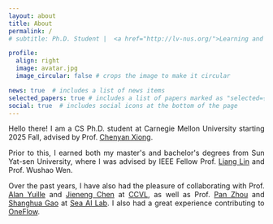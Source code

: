 ```yaml
---
layout: about
title: About
permalink: /
# subtitle: Ph.D. Student |  <a href="http://lv-nus.org/">Learning and Vision Lab</a>  |  <a href="https://nus.edu.sg/"> National University of Singapore</a>.

profile:
  align: right
  image: avatar.jpg
  image_circular: false # crops the image to make it circular

news: true  # includes a list of news items
selected_papers: true # includes a list of papers marked as "selected={true}"
social: true  # includes social icons at the bottom of the page
---
```

<!-- https://fangggf.github.io/ -->

<div style="text-align: justify;">

<p> Hello there! I am a CS Ph.D. student at Carnegie Mellon University starting 2025 Fall, advised by Prof. <a href="https://scholar.google.com/citations?user=E9BaEBYAAAAJ">Chenyan Xiong</a>. 
<br>

Prior to this, I earned both my master's and bachelor's degrees from Sun Yat-sen University, where I was advised by IEEE Fellow Prof. <a href="https://scholar.google.com/citations?user=Nav8m8gAAAAJ">Liang Lin</a> and Prof. Wushao Wen. 
<br>

Over the past years, I have also had the pleasure of collaborating with Prof. <a href="https://scholar.google.com/citations?user=FJ-huxgAAAAJ">Alan Yuille</a> and <a href="https://scholar.google.com/citations?user=yLYj88sAAAAJ">Jieneng Chen</a> at <a href="http://ccvl.jhu.edu">CCVL</a>, as well as Prof. <a href="https://scholar.google.com/citations?user=0b7ZqlcAAAAJ">Pan Zhou</a> and <a href="https://scholar.google.com/citations?user=zW32dXsAAAAJ">Shanghua Gao</a> at <a href="https://sail.sea.com/">Sea AI Lab</a>. I also had a great experience contributing to <a href="https://github.com/Oneflow-Inc/oneflow">OneFlow</a>.

<!-- My research interests revolve around multimodal understanding and generation, including 3D/2D generation, multimodal large lanugage models, and multimodal recommender systems. I am also open to trying new ideas as well!  -->
</p>

<!-- <p><strong style="color:red;"> I am seeking a PhD position starting in Fall'25! Please feel free to drop me an email!</strong> <img src="../assets/img/extreme-teamwork.gif" width="30"></p> -->
 
</div>
